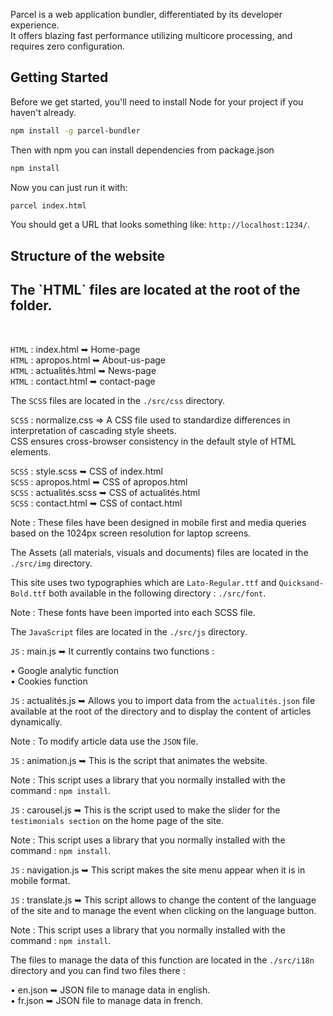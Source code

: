 Parcel is a web application bundler, differentiated by its developer experience.<br />
It offers blazing fast performance utilizing multicore processing, and requires zero configuration.

## Getting Started

Before we get started, you'll need to install Node for your project if you haven't already.

```sh
npm install -g parcel-bundler
```

Then with npm you can install dependencies from package.json

```sh
npm install
```

Now you can just run it with:

```sh
parcel index.html
```

You should get a URL that looks something like: `http://localhost:1234/`.

## Structure of the website

<h2>The `HTML` files are located at the root of the folder.</h2></br>

`HTML` : index.html ➥ Home-page</br>
`HTML` : apropos.html ➥ About-us-page</br>
`HTML` : actualités.html ➥ News-page</br>
`HTML` : contact.html ➥ contact-page</br>

The `SCSS` files are located in the `./src/css` directory.</br>

`SCSS` : normalize.css => A CSS file used to standardize differences in interpretation of cascading style sheets.</br>
CSS ensures cross-browser consistency in the default style of HTML elements.</br>

`SCSS` : style.scss ➥ CSS of index.html</br>
`SCSS` : apropos.html ➥ CSS of apropos.html</br>
`SCSS` : actualités.scss ➥ CSS of actualités.html</br>
`SCSS` : contact.html ➥ CSS of contact.html</br>

Note : These files have been designed in mobile first and media queries based on the 1024px screen resolution for laptop screens.</br>

The Assets (all materials, visuals and documents) files are located in the `./src/img` directory.</br>

This site uses two typographies which are `Lato-Regular.ttf` and `Quicksand-Bold.ttf` both available in the following directory : `./src/font`.</br>

Note : These fonts have been imported into each SCSS file.</br>

The `JavaScript` files are located in the `./src/js` directory.</br>

`JS` : main.js ➥ It currently contains two functions :</br>

• Google analytic function</br>
• Cookies function</br>

`JS` : actualités.js ➥ Allows you to import data from the `actualités.json` file available at the root of the directory and to display the content of articles dynamically.</br>

Note : To modify article data use the `JSON` file.</br>

`JS` : animation.js ➥ This is the script that animates the website.</br>

Note : This script uses a library that you normally installed with the command : `npm install`.</br>

`JS` : carousel.js ➥ This is the script used to make the slider for the `testimonials section` on the home page of the site.</br>

Note : This script uses a library that you normally installed with the command : `npm install`.</br>

`JS` : navigation.js ➥ This script makes the site menu appear when it is in mobile format.</br>

`JS` : translate.js ➥ This script allows to change the content of the language of the site and to manage the event when clicking on the language button.</br>

Note : This script uses a library that you normally installed with the command : `npm install`.</br>

The files to manage the data of this function are located in the `./src/i18n` directory and you can find two files there :</br>

• en.json ➥ JSON file to manage data in english.</br>
• fr.json ➥ JSON file to manage data in french.</br>
